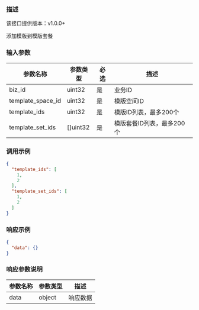 ### 描述

该接口提供版本：v1.0.0+

添加模版到模版套餐

### 输入参数

| 参数名称          | 参数类型 | 必选 | 描述                      |
| ----------------- | -------- | ---- | ------------------------- |
| biz_id            | uint32   | 是   | 业务ID                    |
| template_space_id | uint32   | 是   | 模版空间ID                |
| template_ids      | uint32   | 是   | 模版ID列表，最多200个     |
| template_set_ids  | []uint32 | 是   | 模版套餐ID列表，最多200个 |

### 调用示例

```json
{
  "template_ids": [
    1,
    2
  ],
  "template_set_ids": [
    1,
    2
  ]
}
```

### 响应示例

```json
{
  "data": {}
}
```

### 响应参数说明

| 参数名称 | 参数类型 | 描述     |
| -------- | -------- | -------- |
| data     | object   | 响应数据 |

